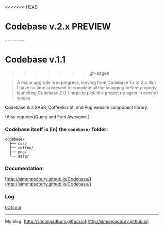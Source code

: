 <<<<<<< HEAD
# Codebase v.2.x PREVIEW
=======
# Codebase v.1.1
>>>>>>> gh-pages

> A major upgrade is in progress, moving from Codebase 1.x to 2.x. But I have no time at present to complete all the snagging before properly launching Codebase 2.0. I hope to pick this project up again in several weeks.


Codebase is a SASS, CoffeeScript, and Pug website component library.

(Also requires jQuery and Font Awesome.)

### Codebase itself is (in) the `codebase/` folder:

```
codebase/
  ├── css/
  ├── coffee/
  ├── pug/
  └── sass/
```

### Documentation:

[http://simonpadbury.github.io/Codebase/](http://simonpadbury.github.io/Codebase/)

### Log

[LOG.md](LOG.md)

---

My blog: [http://simonpadbury.github.io](http://simonpadbury.github.io)
